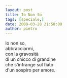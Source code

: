 ```yaml
---
layout: post
title: Io Non So
tags: [speciale,]
date: 2009-03-28 21:50:00
author: pietro
---
```

Io non so,<br/>abbracciarmi,<br/>con la gravosità<br/>di un chicco di grandine<br/>che s'infrange sul fiato<br/>d'un sospiro per amore.
